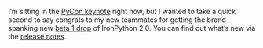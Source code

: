 I’m sitting in the [PyCon
keynote](http://us.pycon.org/2008/conference/keynotes/) right now, but I
wanted to take a quick second to say congrats to my new teammates for
getting the brand spanking new [beta 1
drop](http://www.codeplex.com/IronPython/Release/ProjectReleases.aspx?ReleaseId=10266)
of IronPython 2.0. You can find out what’s new via the [release
notes](http://www.codeplex.com/IronPython/Wiki/View.aspx?title=v2.0%20Beta%201%20Release%20Notes&referringTitle=Home).
